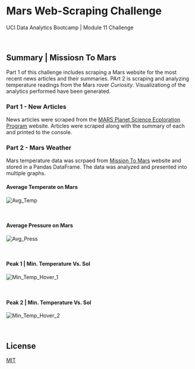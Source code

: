 # Mars Web-Scraping Challenge

UCI Data Analytics Bootcamp | Module 11 Challenge

<br />

## Summary | Missiosn To Mars

Part 1 of this challenge includes scraping a Mars website for the most recent news articles and their summaries. PArt 2 is scraping and analyzing temperature readings from the Mars rover <i>Curiosity</i>. Visualizationg of the analytics performed have been generated. 

### Part 1 - New Articles

News articles were scraped from the <a href="https://static.bc-edx.com/data/web/mars_news/index.html">MARS Planet Science Ecploration Program</a> website. Articles were scraped along with the summary of each and printed to the console.

### Part 2 - Mars Weather

Mars temperature data was scrpaed from <a href="https://static.bc-edx.com/data/web/mars_facts/temperature.html">Mission To Mars</a> website and stored in a Pandas DataFrame. The data was analyzed and presented into multiple graphs.

#### Average Temperate on Mars
![Avg_Temp](https://user-images.githubusercontent.com/82631980/226129248-816ba4c4-8738-4bb7-b41e-e87da3982388.png)

<br />

#### Average Pressure on Mars
![Avg_Press](https://user-images.githubusercontent.com/82631980/226129278-520d5ee7-0a4e-4dd1-8868-620bdc9b8a13.png)

<br />

#### Peak 1 | Min. Temperature Vs. Sol
![Min_Temp_Hover_1](https://user-images.githubusercontent.com/82631980/226129346-a116545c-25b5-42d8-94c9-0afc004741d2.png)

<br />

#### Peak 2 | Min. Temperature Vs. Sol
![Min_Temp_Hover_2](https://user-images.githubusercontent.com/82631980/226129348-56a07e06-f0bd-421b-ae9f-ddef3d14d621.png)

<br />

## License

[MIT](https://choosealicense.com/licenses/mit/)
